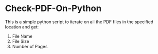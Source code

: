 # Check-PDF-On-Python

This is a simple python script to iterate on all the PDF files in the specified location and get:
1. File Name
2. File Size
3. Number of Pages